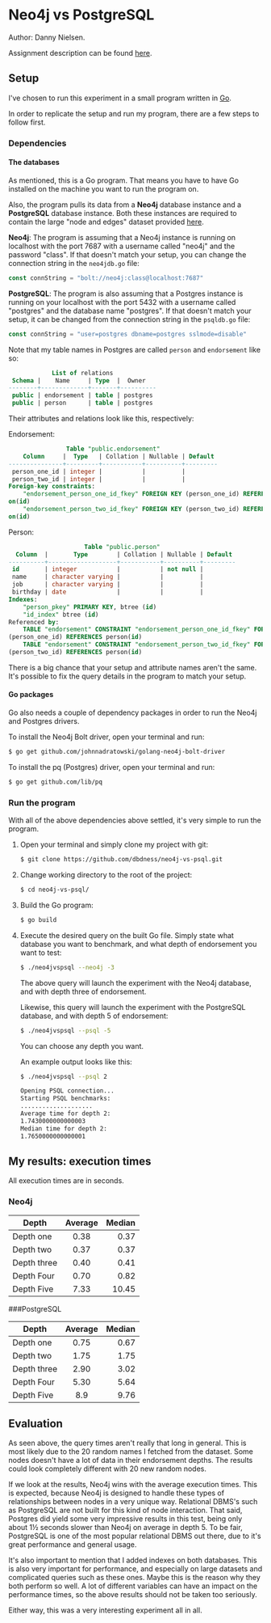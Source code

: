 # Neo4j vs PostgreSQL

Author: Danny Nielsen.

Assignment description can be found [here](https://github.com/datsoftlyngby/soft2018spring-databases-teaching-material/blob/master/assignments/Neo4J%20Exercise.ipynb?short_path=55f0528).

## Setup

I've chosen to run this experiment in a small program written in [Go](https://golang.org/).

In order to replicate the setup and run my program, there are a few steps to follow first.

### Dependencies

#### The databases

As mentioned, this is a Go program. That means you have to have Go installed on the machine you want to run the program on. 

Also, the program pulls its data from a **Neo4j** database instance and a **PostgreSQL** database instance. Both these instances are required to contain the large "node and edges" dataset provided [here](https://github.com/datsoftlyngby/soft2018spring-databases-teaching-material/raw/master/data/archive_graph.tar.gz).

**Neo4j**: The program is assuming that a Neo4j instance is running on localhost with the port 7687 with a username called "neo4j" and the password "class". If that doesn't match your setup, you can change the connection string in the `neo4jdb.go` file:

```go
const connString = "bolt://neo4j:class@localhost:7687"
```

**PostgreSQL**: The program is also assuming that a Postgres instance is running on your localhost with the port 5432 with a username called "postgres" and the database name "postgres". If that doesn't match your setup, it can be changed from the connection string in the `psqldb.go` file:

```go
const connString = "user=postgres dbname=postgres sslmode=disable"
```

Note that my table names in Postgres are called `person` and `endorsement` like so:

```sql
			List of relations
 Schema |    Name     | Type  |  Owner   
--------+-------------+-------+----------
 public | endorsement | table | postgres
 public | person      | table | postgres
```

Their attributes and relations look like this, respectively:

Endorsement:

```sql
                Table "public.endorsement"
    Column     |  Type   | Collation | Nullable | Default 
---------------+---------+-----------+----------+---------
 person_one_id | integer |           |          | 
 person_two_id | integer |           |          | 
Foreign-key constraints:
    "endorsement_person_one_id_fkey" FOREIGN KEY (person_one_id) REFERENCES pers
on(id)
    "endorsement_person_two_id_fkey" FOREIGN KEY (person_two_id) REFERENCES pers
on(id)
```

Person:

```sql
                     Table "public.person"
  Column  |       Type        | Collation | Nullable | Default 
----------+-------------------+-----------+----------+---------
 id       | integer           |           | not null | 
 name     | character varying |           |          | 
 job      | character varying |           |          | 
 birthday | date              |           |          | 
Indexes:
    "person_pkey" PRIMARY KEY, btree (id)
    "id_index" btree (id)
Referenced by:
    TABLE "endorsement" CONSTRAINT "endorsement_person_one_id_fkey" FOREIGN KEY 
(person_one_id) REFERENCES person(id)
    TABLE "endorsement" CONSTRAINT "endorsement_person_two_id_fkey" FOREIGN KEY 
(person_two_id) REFERENCES person(id)
```

There is a big chance that your setup and attribute names aren't the same. It's possible to fix the query details in the program to match your setup. 

#### Go packages

Go also needs a couple of dependency packages in order to run the Neo4j and Postgres drivers.

To install the Neo4j Bolt driver, open your terminal and run:

```bash
$ go get github.com/johnnadratowski/golang-neo4j-bolt-driver
```

To install the pq (Postgres) driver, open your terminal and run:

```bash
$ go get github.com/lib/pq
```

### Run the program

With all of the above dependencies above settled, it's very simple to run the program.

1. Open your terminal and simply clone my project with git:

   ```bash
   $ git clone https://github.com/dbdness/neo4j-vs-psql.git
   ```

2. Change working directory to the root of the project:

   ```bash
   $ cd neo4j-vs-psql/
   ```

3. Build the Go program:

   ```bash
   $ go build
   ```

4. Execute the desired query on the built Go file. Simply state what database you want to benchmark, and what depth of endorsement you want to test:

   ```bash
   $ ./neo4jvspsql --neo4j -3
   ```

   The above query will launch the experiment with the Neo4j database, and with depth three of endorsement.

   Likewise, this query will launch the experiment with the PostgreSQL database, and with depth 5 of endorsement:

   ```bash
   $ ./neo4jvspsql --psql -5
   ```

   You can choose any depth you want. 

   An example output looks like this:

   ```bash
   $ ./neo4jvspsql --psql 2

   Opening PSQL connection...
   Starting PSQL benchmarks:
   ....................
   Average time for depth 2:
   1.7430000000000003
   Median time for depth 2:
   1.7650000000000001
   ```

## My results: execution times

All execution times are in seconds.

### Neo4j

| Depth       | Average | Median |
| ----------- | :-----: | -----: |
| Depth one   |  0.38   |   0.37 |
| Depth two   |  0.37   |   0.37 |
| Depth three |  0.40   |   0.41 |
| Depth Four  |  0.70   |   0.82 |
| Depth Five  |  7.33   |  10.45 |

###PostgreSQL

| Depth       | Average | Median |
| ----------- | :-----: | -----: |
| Depth one   |  0.75   |   0.67 |
| Depth two   |  1.75   |   1.75 |
| Depth three |  2.90   |   3.02 |
| Depth Four  |  5.30   |   5.64 |
| Depth Five  |   8.9   |   9.76 |

## Evaluation

As seen above, the query times aren't really that long in general. This is most likely due to the 20 random names I fetched from the dataset. Some nodes doesn't have a lot of data in their endorsement depths. The results could look completely different with 20 new random nodes.

If we look at the results, Neo4j wins with the average execution times. This is expected, because Neo4j is designed to handle these types of relationships between nodes in a very unique way. Relational DBMS's such as PostgreSQL are not built for this kind of node interaction. That said, Postgres did yield some very impressive results in this test, being only about 1½ seconds slower than Neo4j on average in depth 5. To be fair, PostgreSQL is one of the most popular relational DBMS out there, due to it's great performance and general usage.

It's also important to mention that I added indexes on both databases. This is also very important for performance, and especially on large datasets and complicated queries such as these ones. Maybe this is the reason why they both perform so well. A lot of different variables can have an impact on the performance times, so the above results should not be taken too seriously.

Either way, this was a very interesting experiment all in all.